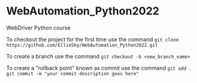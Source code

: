 # WebAutomation_Python2022
WebDriver Python course


To checkout the project for the first time use the command
`git clone https://github.com/EllieSky/WebAutomation_Python2022.git`

To create a branch use the command
`git checkout -b <new_branch_name>`

To create a "rollback point" known as commit use the command
`git add .`
`git commit -m "your commit description goes here"`

